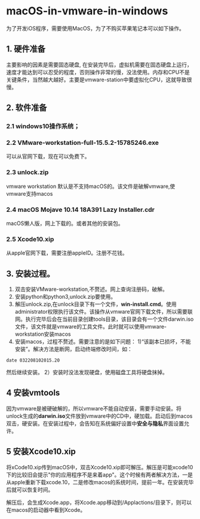 # macOS-in-vmware-in-windows
为了开发iOS程序，需要使用MacOS，为了不购买苹果笔记本可以如下操作。
## 1. 硬件准备
主要影响的因素是需要固态硬盘, 在安装完毕后，虚拟机需要在固态硬盘上运行，速度才能达到可以忍受的程度，否则操作非常的慢，没法使用。内存和CPU不是关键条件，当然越大越好。主要是vmware-station中要虚拟化CPU，这就导致很慢。

## 2. 软件准备

### 2.1 windows10操作系统；
### 2.2 VMware-workstation-full-15.5.2-15785246.exe 
可以从官网下载，现在可以免费下。
### 2.3 unlock.zip
vmware workstation 默认是不支持macOS的。该文件是破解vmware,使vmware支持macos
### 2.4 macOS Mojave 10.14 18A391 Lazy Installer.cdr
macOS懒人版，网上下载的。或者其他的安装包。
### 2.5 Xcode10.xip
从apple官网下载，需要注册appleID。注册不花钱。


## 3. 安装过程。
1. 双击安装VMware-workstation,不赘述。网上查询注册码，破解。
2. 安装python和python3,unlock.zip要使用。
3. 解压unlock.zip,在unlock目录下有一个文件，**win-install.cmd**。使用administrator权限执行该文件。该操作从vmware官网下载文件，所以需要联网。执行完毕后会在当前目录创建tools目录，该目录会有一个文件darwin.iso文件，该文件就是vmware的工具文件。此时就可以使用vmware-workstation安装macos
4. 安装macos，过程不赘述。需要注意的是如下问题：
1)“该副本已损坏，不能安装”。解决方法是断网，启动终端修改时间，如：
```
date 032208102015.20
```
然后继续安装。
2）安装时没法发现硬盘，使用磁盘工具将硬盘抹掉。


## 4 安装vmtools
因为vmware是被硬破解的，所以vmware不能自动安装，需要手动安装。将unlock生成的**darwin.iso**文件放到vmware中的CD中，硬加载。启动后到macos双击，硬安装。在安装过程中，会告知在系统偏好设置中**安全与隐私**界面设置允许。

## 5 安装Xcode10.xip

将xCode10.xip传到macOS中，双击Xcode10.xip即可解压。解压是可能xcode10下的比较旧会提示"你的应用程序不是来着app"。这个时候有两者解决方法，一是从apple重新下载xcode.10，二是修改macos的系统时间，提前一年。在安装完毕后就可以恢复时间。

解压后，会生成Xcode.app，将Xcode.app移动到/Applactions/目录下，则可以在macos的启动器中看到Xcode。









